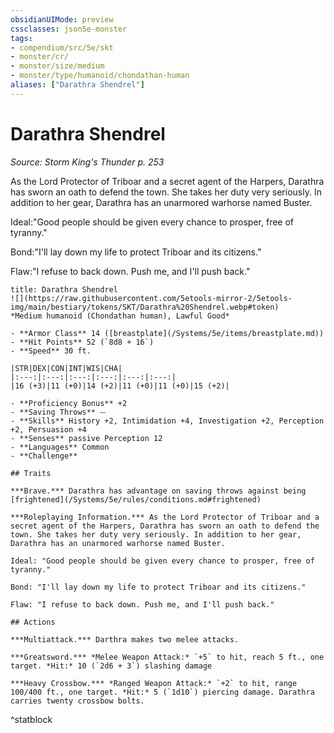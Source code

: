 ```yaml
---
obsidianUIMode: preview
cssclasses: json5e-monster
tags:
- compendium/src/5e/skt
- monster/cr/
- monster/size/medium
- monster/type/humanoid/chondathan-human
aliases: ["Darathra Shendrel"]
---
```

# Darathra Shendrel
*Source: Storm King's Thunder p. 253*  

As the Lord Protector of Triboar and a secret agent of the Harpers, Darathra has sworn an oath to defend the town. She takes her duty very seriously. In addition to her gear, Darathra has an unarmored warhorse named Buster.

Ideal:"Good people should be given every chance to prosper, free of tyranny."

Bond:"I'll lay down my life to protect Triboar and its citizens."

Flaw:"I refuse to back down. Push me, and I'll push back."

```ad-statblock
title: Darathra Shendrel
![](https://raw.githubusercontent.com/5etools-mirror-2/5etools-img/main/bestiary/tokens/SKT/Darathra%20Shendrel.webp#token)
*Medium humanoid (Chondathan human), Lawful Good*

- **Armor Class** 14 ([breastplate](/Systems/5e/items/breastplate.md))
- **Hit Points** 52 (`8d8 + 16`)
- **Speed** 30 ft.

|STR|DEX|CON|INT|WIS|CHA|
|:---:|:---:|:---:|:---:|:---:|:---:|
|16 (+3)|11 (+0)|14 (+2)|11 (+0)|11 (+0)|15 (+2)|

- **Proficiency Bonus** +2
- **Saving Throws** ⏤
- **Skills** History +2, Intimidation +4, Investigation +2, Perception +2, Persuasion +4
- **Senses** passive Perception 12
- **Languages** Common
- **Challenge** 

## Traits

***Brave.*** Darathra has advantage on saving throws against being [frightened](/Systems/5e/rules/conditions.md#frightened)

***Roleplaying Information.*** As the Lord Protector of Triboar and a secret agent of the Harpers, Darathra has sworn an oath to defend the town. She takes her duty very seriously. In addition to her gear, Darathra has an unarmored warhorse named Buster.

Ideal: "Good people should be given every chance to prosper, free of tyranny."

Bond: "I'll lay down my life to protect Triboar and its citizens."

Flaw: "I refuse to back down. Push me, and I'll push back."

## Actions

***Multiattack.*** Darthra makes two melee attacks.

***Greatsword.*** *Melee Weapon Attack:* `+5` to hit, reach 5 ft., one target. *Hit:* 10 (`2d6 + 3`) slashing damage

***Heavy Crossbow.*** *Ranged Weapon Attack:* `+2` to hit, range 100/400 ft., one target. *Hit:* 5 (`1d10`) piercing damage. Darathra carries twenty crossbow bolts.
```
^statblock
